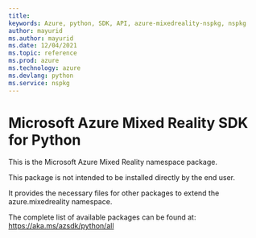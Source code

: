 ```yaml
---
title: 
keywords: Azure, python, SDK, API, azure-mixedreality-nspkg, nspkg
author: mayurid
ms.author: mayurid
ms.date: 12/04/2021
ms.topic: reference
ms.prod: azure
ms.technology: azure
ms.devlang: python
ms.service: nspkg
---
```


# Microsoft Azure Mixed Reality SDK for Python

This is the Microsoft Azure Mixed Reality namespace package.

This package is not intended to be installed directly by the end user.

It provides the necessary files for other packages to extend the
azure.mixedreality namespace.

The complete list of available packages can be found at:
https://aka.ms/azsdk/python/all

